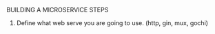 
BUILDING A MICROSERVICE STEPS
1. Define what web serve you are going to use. (http, gin, mux, gochi)